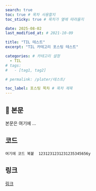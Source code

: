 ```yaml
---
search: true
toc: true # 목차 사용할지
toc_sticky: true # 목차가 옆에 따라올지

date: 2025-08-02
last_modified_at: # 2021-10-09

title: "TIL 테스트"
excerpt: "TIL 카테고리 포스팅 테스트"

categories: # 카테고리 설정
  - TIL
# tags:
#   - [tag1, tag2]

# permalink: /plater/테스트/

toc_label: 포스팅 목차 # 목차 제목
---
```


## 🦥 본문

본문은 여기에 ...


## 코드
```  
여기에 코드 복붙  1231231231231235345656y
```  

## 링크
[링크](https://community.algolia.com/jekyll-algolia/options.html)